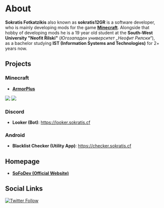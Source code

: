 
# About

**Sokratis Fotkatzikis** also known as **sokratis12GR** is a software developer, who is mainly developing mods for the game [**Minecraft**](https://minecraft.net).
Alongside that hobby of developing mods he is a 19 year old student at the **South-West University "Neofit Rilski"** (*Югозападен университет „Неофит Рилски“*), as a bachelor studying **IST (Information Systems and Technologies)** for 2+ years now.

## Projects

### Minecraft

- [**ArmorPlus**](https://smarturl.it/armorplus) 

[![](http://cf.way2muchnoise.eu/full_armorplus_downloads.svg)](https://smarturl.it/armorplus)
[![](http://cf.way2muchnoise.eu/versions/armorplus.svg)](https://smarturl.it/armorplus)

### Discord

- **Looker (Bot)**: https://looker.sokratis.cf


### Android

- **Blacklist Checker (Utility App)**: https://checker.sokratis.cf

## Homepage

- [**SoFoDev (Official Website)**](https://sokratis.cf)

## Social Links

[![Twitter Follow](https://img.shields.io/twitter/follow/sokratis12GR.svg?color=red&label=Follow%20%40sokratis12GR&logo=twitter&logoColor=orange&style=for-the-badge)](https://twitter.com/intent/follow?screen_name=sokratis12GR)
